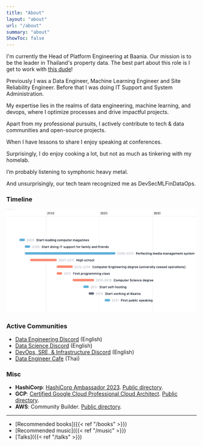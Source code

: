 ```yaml
---
title: "About"
layout: "about"
url: "/about"
summary: "about"
ShowToc: false
---
```


<!--- ![me-at-grill-the-data](/about/me-at-grill-the-data.jpg) -->

I'm currently the Head of Platform Engineering at Baania. Our mission is to be the leader in Thailand's property data. The best part about this role is I get to work with [this dude](https://faithstory.info/)!

Previously I was a Data Engineer, Machine Learning Engineer and Site Reliability Engineer. Before that I was doing IT Support and System Administration.

My expertise lies in the realms of data engineering, machine learning, and devops, where I optimize processes and drive impactful projects.

Apart from my professional pursuits, I actively contribute to tech & data communities and open-source projects.

When I have lessons to share I enjoy speaking at conferences.

Surprisingly, I do enjoy cooking a lot, but not as much as tinkering with my homelab.

I’m probably listening to symphonic heavy metal.

And unsurprisingly, our tech team recognized me as DevSecMLFinDataOps.

### Timeline

![Timeline](images/2023-10-09-14-13-19.png)

### Active Communities

- [Data Engineering Discord](https://invite.gg/dataengineering) (English)
- [Data Science Discord](https://discord.com/invite/UYNaemm) (English)
- [DevOps, SRE, & Infrastructure Discord](https://discord.com/invite/VEEnHkPzY6) (English)
- [Data Engineer Cafe](https://discuss.dataengineercafe.io) (Thai)

### Misc

- **HashiCorp**: [HashiCorp Ambassador 2023](https://www.credly.com/badges/850db8f0-746b-4ffb-bd5e-06d84f048f1b). [Public directory](https://www.hashicorp.com/ambassadors/directory?region=Asia+Pacific&q=karn+wong).
- **GCP**: [Certified Google Cloud Professional Cloud Architect](https://www.credential.net/af628a29-bca4-4987-aba5-4bb1456dfe3a#gs.l9nmhc). [Public directory](https://googlecloudcertified.credential.net/profile/3796f4a796bbbba459f63ef99fad2b7638b557c8?name=karn).
- **AWS**: Community Builder. [Public directory](https://aws.amazon.com/developer/community/community-builders/community-builders-directory/?cb-cards.sort-by=item.additionalFields.cbName&cb-cards.sort-order=asc&awsf.builder-category=*all&awsf.location=*all&awsf.year=*all&cb-cards.q=karn%2Bwong&cb-cards.q_operator=AND).

---

- [Recommended books]({{< ref "/books" >}})
- [Recommended music]({{< ref "/music" >}})
- [Talks]({{< ref "/talks" >}})
